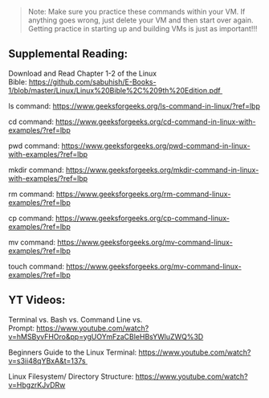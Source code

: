 > Note: Make sure you practice these commands within your VM. If anything goes wrong, just delete your  VM and  then start over again. Getting practice in starting up and building VMs is just as important!!!
> 
## Supplemental Reading:

Download and Read Chapter 1-2 of the Linux Bible: https://github.com/sabuhish/E-Books-1/blob/master/Linux/Linux%20Bible%2C%209th%20Edition.pdf 

ls command: https://www.geeksforgeeks.org/ls-command-in-linux/?ref=lbp

cd command: https://www.geeksforgeeks.org/cd-command-in-linux-with-examples/?ref=lbp

pwd command: https://www.geeksforgeeks.org/pwd-command-in-linux-with-examples/?ref=lbp

mkdir command: https://www.geeksforgeeks.org/mkdir-command-in-linux-with-examples/?ref=lbp

rm command: https://www.geeksforgeeks.org/rm-command-linux-examples/?ref=lbp

cp command: https://www.geeksforgeeks.org/cp-command-linux-examples/?ref=lbp

mv command: https://www.geeksforgeeks.org/mv-command-linux-examples/?ref=lbp

touch command: https://www.geeksforgeeks.org/mv-command-linux-examples/?ref=lbp


## YT Videos:

Terminal vs. Bash vs. Command Line vs. Prompt: https://www.youtube.com/watch?v=hMSByvFHOro&pp=ygUOYmFzaCBleHBsYWluZWQ%3D

Beginners Guide to the Linux Terminal: https://www.youtube.com/watch?v=s3ii48qYBxA&t=137s 

Linux Filesystem/ Directory Structure: https://www.youtube.com/watch?v=HbgzrKJvDRw


